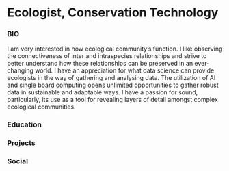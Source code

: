 # Ecologist, Conservation Technology

### BIO
I am very interested in how ecological community’s function. I like observing the connectiveness of inter and intraspecies relationships and strive to better understand how these relationships can be preserved in an ever-changing world.
I have an appreciation for what data science can provide ecologists in the way of gathering and analysing data. The utilization of AI and single board computing opens unlimited opportunities to gather robust data in sustainable and adaptable ways.
I have a passion for sound, particularly, its use as a tool for revealing layers of detail amongst complex ecological communities. 


### Education

### Projects

### Social
